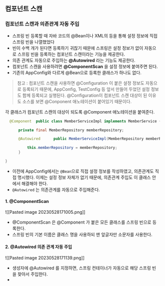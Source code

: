 ## 컴포넌트 스캔

### 컴포넌트 스캔과 의존관계 자동 주입

- 스프링 빈 등록할 때 자바 코드의 @Bean이나 XML의 <bean> 등을 통해 설정 정보에 직접 스프링 빈을 나열했었다
- 빈이 수백 개가 된다면 등록하기 귀찮기 때문에 스프링은 설정 정보가 없이 자동으로 스프링 빈을 등록하는 컴포넌트 스캔이라는 기능을 제공한다.
- 의존 관계도 자동으로 주입하는 **@Autowired** 라는 기능도 제공한다.
- 컴포넌트 스캔을 사용하려면 **@ComponentScan** 을 설정 정보에 붙여주면 된다.
- 기존의 AppConfig와 다르게 @Bean으로 등록한 클래스가 하나도 없다.

> 참고 : 컴포넌트 스캔을 사용하면 @Configuration 이 붙은 설정 정보도 자동으로 등록되기 때문에, AppConfig, TestConfig 등 앞서 만들어 두었던 설정 정보도 함께 등록되고 실행된다.
> @Configuration이 컴포넌트 스캔 대상이 된 이유도 소스를 보면 @Conponent 애노테이션이 붙어있기 때문이다.

각 클래스가 컴포넌트 스캔의 대상이 되도록 @Component 애노테이션을 붙여준다.

```java
  @Component  public class MemberServiceImpl implements MemberService {

      private final MemberRepository memberRepository;

      @Autowired      public MemberServiceImpl(MemberRepository memberRepository) {

          this.memberRepository = memberRepository;
      }

}
```

- 이전에 AppConfig에서는 `@Bean`으로 직접 설정 정보를 작성하였고, 의존관계도 직접 명시했다. 이제는 설정 정보 자체가 없기 때문에, 의존관계 주입도 이 클래스 안에서 해결해야 한다.
- `@Autowired` 는 의존관계를 자동으로 주입해준다.

#### 1. @ComponentScan

![[Pasted image 20230528171005.png]]

- @ComponentScan 은 @Component 가 붙은 모든 클래스를 스프링 빈으로 등록한다.
- 스프링 빈의 기본 이름은 클래스 명을 사용하되 맨 앞글자만 소문자를 사용한다.

#### 2. @Autowired 의존 관계 자동 주입

![[Pasted image 20230528171139.png]]

- 생성자에 @Autowired 를 지정하면, 스프링 컨테이너가 자동으로 해당 스프링 빈을 찾아서 주입한다.
- 